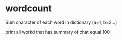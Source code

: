 # wordcount
Sum character of each word in dictionary (a=1, b=2...)

print all workd that has summary of chat equal 100 

